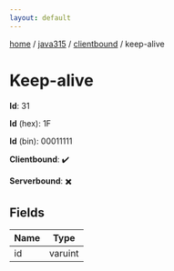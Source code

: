 ```yaml
---
layout: default
---
```


[home](/)  /  [java315](/protocol/java315)  /  [clientbound](/protocol/java315/clientbound)  /  keep-alive

# Keep-alive

**Id**: 31

**Id** (hex): 1F

**Id** (bin): 00011111

**Clientbound**: ✔️

**Serverbound**: ✖️

## Fields

Name | Type
---|---
id | varuint


